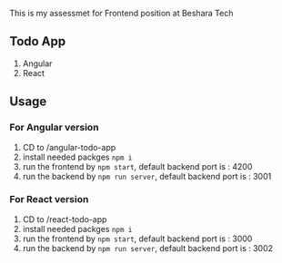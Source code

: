 This is my assessmet for Frontend position at Beshara Tech

## Todo App 
1. Angular
2. React

## Usage

### For Angular version
1. CD to /angular-todo-app
2. install needed packges `npm i`
3. run the frontend by `npm start`,  default backend port is : 4200
4. run the backend by `npm run server`, default backend port is : 3001

### For React version
1. CD to /react-todo-app
2. install needed packges `npm i`
3. run the frontend by `npm start`,  default backend port is : 3000
4. run the backend by `npm run server`, default backend port is : 3002
